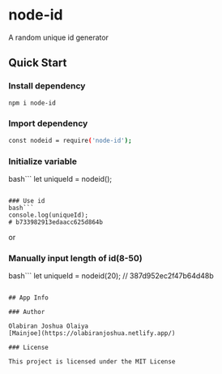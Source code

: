 # node-id

A random unique id generator

## Quick Start

### Install dependency

```bash
npm i node-id
```

### Import dependency

```bash
const nodeid = require('node-id');
```

### Initialize variable

bash```
let uniqueId = nodeid();

````

### Use id
bash```
console.log(uniqueId);
# b733982913edaacc625d864b
````

or

### Manually input length of id(8-50)

bash```
let uniqueId = nodeid(20);
// 387d952ec2f47b64d48b

```

## App Info

### Author

Olabiran Joshua Olaiya
[Mainjoe](https://olabiranjoshua.netlify.app/)

### License

This project is licensed under the MIT License
```
